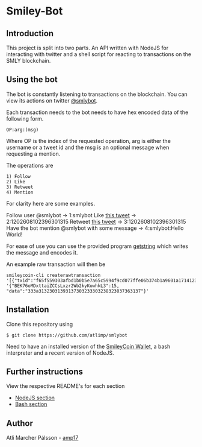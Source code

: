 # Smiley-Bot

## Introduction
This project is split into two parts.  An API written with NodeJS for interacting with twitter and a shell script for reacting to transactions on the SMLY blockchain.

## Using the bot
The bot is constantly listening to transactions on the blockchain.  You can view its actions on twitter [@smlybot](https://twitter.com/smlybot).

Each transaction needs to the bot needs to have hex encoded data of the following form.

```
OP:arg:(msg)
```

Where OP is the index of the requested operation, arg is either the username or a tweet id and the msg is an optional message when requesting a mention.

The operations are

	1) Follow
	2) Like
	3) Retweet
	4) Mention

For clarity here are some examples.

Follow user @smlybot -> 1:smlybot
Like [this tweet](https://twitter.com/smlybot/status/1202608102396301315) -> 2:1202608102396301315
Retweet [this tweet](https://twitter.com/smlybot/status/1202608102396301315) -> 3:1202608102396301315
Have the bot mention @smlybot with some message -> 4:smlybot:Hello World!

For ease of use you can use the provided program [getstring](https://github.com/atlimp/smlybot/blob/master/notifier/getstring) which writes the message and encodes it.

An example raw transaction will then be

```
smileycoin-cli createrawtransaction '[{"txid":"f65f559303afbd1b0b5e7a65c5994f9cd077ffe06b374b1a9601a1714123bdfa","vout":1}]' '{"BEK76oMDxttaiZCCsLxzr2Wb2kyKowhkL3":15, "data":"333a31323031393137303233303238323037363137"}'
```

## Installation
Clone this repository using

```
$ git clone https://github.com/atlimp/smlybot
```

Need to have an installed version of the [SmileyCoin Wallet](https://github.com/tutor-web/smileyCoin), a bash interpreter and a recent version of NodeJS.

## Further instructions

View the respective README's for each section

* [NodeJS section](https://github.com/atlimp/smlybot/tree/master/node)
* [Bash section](https://github.com/atlimp/smlybot/tree/master/notifier)

## Author
Atli Marcher Pálsson - [amp17](mailto:amp17@hi.is) 
